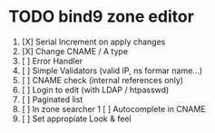 TODO bind9 zone editor
======================

1. [X] Serial Increment on apply changes
1. [X] Change CNAME / A type
1. [ ] Error Handler
1. [ ] Simple Validators (valid IP, ns formar name...)
1. [ ] CNAME check (internal references only)
1. [ ] Login to edit (with LDAP / htpasswd)
1. [ ] Paginated list
1. [ ] In zone searcher
1  [ ] Autocomplete in CNAME
1. [ ] Set appropiate Look & feel
